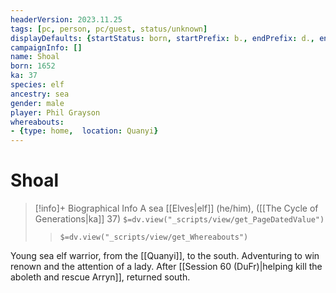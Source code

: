 ```yaml
---
headerVersion: 2023.11.25
tags: [pc, person, pc/guest, status/unknown]
displayDefaults: {startStatus: born, startPrefix: b., endPrefix: d., endStatus: died}
campaignInfo: []
name: Shoal
born: 1652
ka: 37
species: elf
ancestry: sea
gender: male
player: Phil Grayson
whereabouts:
- {type: home,  location: Quanyi}
---
```

# Shoal
>[!info]+ Biographical Info
> A sea [[Elves|elf]] (he/him), ([[The Cycle of Generations|ka]] 37)
> `$=dv.view("_scripts/view/get_PageDatedValue")`
>> `$=dv.view("_scripts/view/get_Whereabouts")`

Young sea elf warrior, from the [[Quanyi]], to the south. Adventuring to win renown and the attention of a lady. After [[Session 60 (DuFr)|helping kill the aboleth and rescue Arryn]], returned south. 

